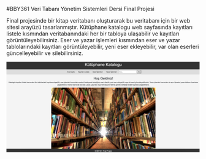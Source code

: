 #BBY361 Veri Tabanı Yönetim Sistemleri Dersi Final Projesi

Final projesinde bir kitap veritabanı oluşturarak bu veritabanı için bir web sitesi arayüzü tasarlanmıştır. Kütüphane katalogu web sayfasında kayıtları listele kısmından veritabanındaki her bir tabloya ulaşabilir ve kayıtları görüntüleyebilirsiniz. Eser ve yazar işlemleri kısmından eser ve yazar tablolarındaki kayıtları görüntüleyebilir, yeni eser ekleyebilir, var olan eserleri güncelleyebilir ve silebilirsiniz.

![Screenshot 1](https://github.com/iremnurtasci/bby361_iremtasci/blob/main/img/anasayfa.png)
